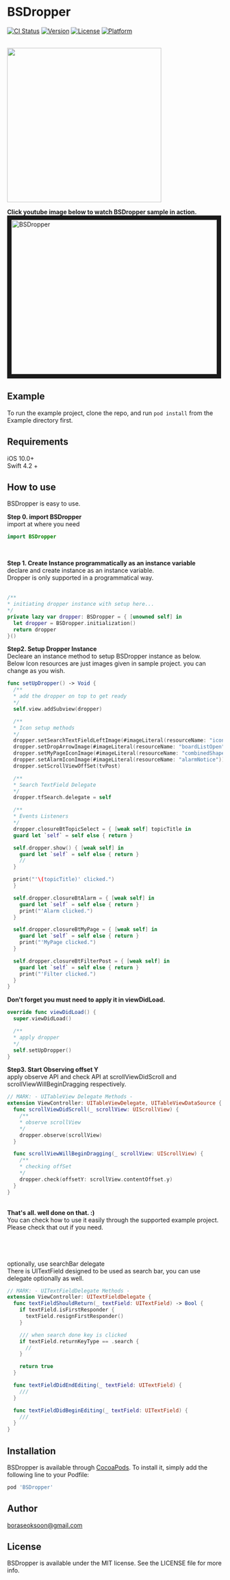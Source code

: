 # BSDropper

[![CI Status](https://img.shields.io/travis/boraseoksoon@gmail.com/BSDropper.svg?style=flat)](https://travis-ci.org/boraseoksoon@gmail.com/BSDropper)
[![Version](https://img.shields.io/cocoapods/v/BSDropper.svg?style=flat)](https://cocoapods.org/pods/BSDropper)
[![License](https://img.shields.io/cocoapods/l/BSDropper.svg?style=flat)](https://cocoapods.org/pods/BSDropper)
[![Platform](https://img.shields.io/cocoapods/p/BSDropper.svg?style=flat)](https://cocoapods.org/pods/BSDropper)

<br>
<img src="https://firebasestorage.googleapis.com/v0/b/boraseoksoon-ff7d3.appspot.com/o/BSDropDown.png?alt=media&token=8a91d895-5aa5-41ed-bbe8-519227d2f7e1" width=360>
<br>


<b>Click youtube image below to watch BSDropper sample in action.</b>
<br>
<a href="http://www.youtube.com/watch?feature=player_embedded&v=zp9UFc6NDeo
" target="_blank"><img src="http://img.youtube.com/vi/zp9UFc6NDeo/0.jpg" 
alt="BSDropper" width="480" height="360" border="10" /></a>

## Example

To run the example project, clone the repo, and run `pod install` from the Example directory first.

## Requirements
iOS 10.0+ <br>
Swift 4.2 + <br>

## How to use
BSDropper is easy to use.<br>

<b>Step 0. import BSDropper</b>
<br>
import at where you need 
<br>
```Swift
import BSDropper
```
<br>

<b>Step 1. Create Instance programmatically as an instance variable </b>
<br>
declare and create instance as an instance variable. 
<br>
Dropper is only supported in a programmatical way.  
<br>

```Swift
/**
* initiating dropper instance with setup here...
*/
private lazy var dropper: BSDropper = { [unowned self] in
  let dropper = BSDropper.initialization()
  return dropper
}()
```

<b>Step2. Setup Dropper Instance</b>
<br>
Decleare an instance method to setup BSDropper instance as below. 
<br>
Below Icon resources are just images given in sample project. you can change as you wish. 
<br>

```Swift
func setUpDropper() -> Void {
  /**
  * add the dropper on top to get ready
  */
  self.view.addSubview(dropper)

  /**
  * Icon setup methods
  */
  dropper.setSearchTextFieldLeftImage(#imageLiteral(resourceName: "iconSearch"))
  dropper.setDropArrowImage(#imageLiteral(resourceName: "boardListOpen"))
  dropper.setMyPageIconImage(#imageLiteral(resourceName: "combinedShape"))
  dropper.setAlarmIconImage(#imageLiteral(resourceName: "alarmNotice"))
  dropper.setScrollViewOffSet(tvPost)

  /**
  * Search TextField Delegate
  */
  dropper.tfSearch.delegate = self

  /**
  * Events Listeners
  */
  dropper.closureBtTopicSelect = { [weak self] topicTitle in
  guard let `self` = self else { return }

  self.dropper.show() { [weak self] in
    guard let `self` = self else { return }
    //
  }

  print("'\(topicTitle)' clicked.")
  }

  self.dropper.closureBtAlarm = { [weak self] in
    guard let `self` = self else { return }
    print("'Alarm clicked.")
  }

  self.dropper.closureBtMyPage = { [weak self] in
    guard let `self` = self else { return }
    print("'MyPage clicked.")
  }

  self.dropper.closureBtFilterPost = { [weak self] in
    guard let `self` = self else { return }
    print("'Filter clicked.")
  }
}
```
<b>Don't forget you must need to apply it in viewDidLoad.</b>
<br>
```Swift
override func viewDidLoad() {
  super.viewDidLoad()

  /**
  * apply dropper 
  */
  self.setUpDropper()
}
```

<b>Step3. Start Observing offset Y</b>
<br>
apply observe API and check API at scrollViewDidScroll and scrollViewWillBeginDragging respectively.
<br>

```Swift
// MARK: - UITableView Delegate Methods -
extension ViewController: UITableViewDelegate, UITableViewDataSource {
  func scrollViewDidScroll(_ scrollView: UIScrollView) {
    /**
    * observe scrollView
    */
    dropper.observe(scrollView)
  }

  func scrollViewWillBeginDragging(_ scrollView: UIScrollView) {
    /**
    * checking offSet
    */
    dropper.check(offsetY: scrollView.contentOffset.y)
  }
}
```

<br>
<b>That's all. well done on that. :) </b>
<br>
You can check how to use it easily through the supported example project. Please check that out if you need.
<br>


<br>
<br>
<br>
<br>
optionally, use searchBar delegate
<br>
There is UITextField designed to be used as search bar, you can use delegate optionally as well. 
<br>

```Swift
// MARK: - UITextFieldDelegate Methods -
extension ViewController: UITextFieldDelegate {
  func textFieldShouldReturn(_ textField: UITextField) -> Bool {
    if textField.isFirstResponder {
      textField.resignFirstResponder()
    }

    /// when search done key is clicked
    if textField.returnKeyType == .search {
      //
    }

    return true
  }

  func textFieldDidEndEditing(_ textField: UITextField) {
    ///
  }

  func textFieldDidBeginEditing(_ textField: UITextField) {
    ///
  }
}

```

## Installation

BSDropper is available through [CocoaPods](https://cocoapods.org). To install
it, simply add the following line to your Podfile:

```ruby
pod 'BSDropper'
```

## Author

boraseoksoon@gmail.com

## License

BSDropper is available under the MIT license. See the LICENSE file for more info.
